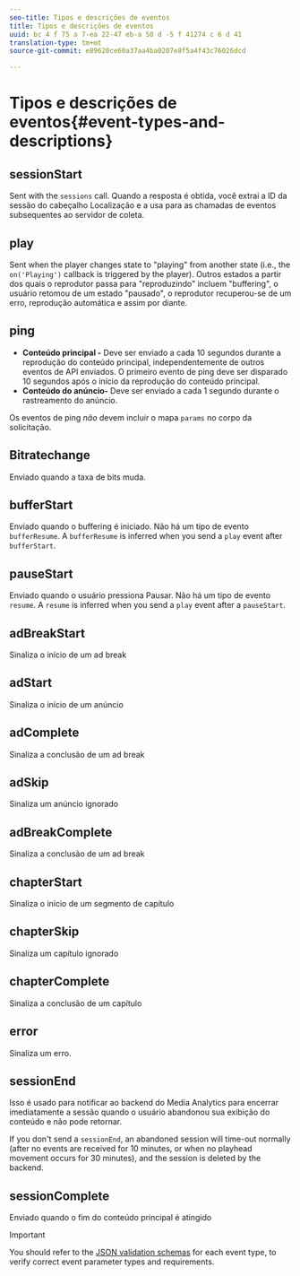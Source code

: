 ```yaml
---
seo-title: Tipos e descrições de eventos
title: Tipos e descrições de eventos
uuid: bc 4 f 75 a 7-ea 22-47 eb-a 50 d -5 f 41274 c 6 d 41
translation-type: tm+mt
source-git-commit: e89620ce60a37aa4ba0207e8f5a4f43c76026dcd

---
```



# Tipos e descrições de eventos{#event-types-and-descriptions}

## sessionStart

Sent with the `sessions` call. Quando a resposta é obtida, você extrai a ID da sessão do cabeçalho Localização e a usa para as chamadas de eventos subsequentes ao servidor de coleta.

## play

Sent when the player changes state to "playing" from another state (i.e., the `on('Playing')` callback is triggered by the player). Outros estados a partir dos quais o reprodutor passa para "reproduzindo" incluem "buffering", o usuário retomou de um estado "pausado", o reprodutor recuperou-se de um erro, reprodução automática e assim por diante.

## ping

* **Conteúdo principal -** Deve ser enviado a cada 10 segundos durante a reprodução do conteúdo principal, independentemente de outros eventos de API enviados. O primeiro evento de ping deve ser disparado 10 segundos após o início da reprodução do conteúdo principal.
* **Conteúdo do anúncio-** Deve ser enviado a cada 1 segundo durante o rastreamento do anúncio.

Os eventos de ping *não* devem incluir o mapa `params` no corpo da solicitação.

## Bitratechange

Enviado quando a taxa de bits muda.

## bufferStart

Enviado quando o buffering é iniciado. Não há um tipo de evento `bufferResume`. A `bufferResume` is inferred when you send a `play` event after `bufferStart`.

## pauseStart

Enviado quando o usuário pressiona Pausar. Não há um tipo de evento `resume`. A `resume` is inferred when you send a `play` event after a `pauseStart`.

## adBreakStart

Sinaliza o início de um ad break

## adStart

Sinaliza o início de um anúncio

## adComplete

Sinaliza a conclusão de um ad break

## adSkip

Sinaliza um anúncio ignorado

## adBreakComplete

Sinaliza a conclusão de um ad break

## chapterStart

Sinaliza o início de um segmento de capítulo

## chapterSkip

Sinaliza um capítulo ignorado

## chapterComplete

Sinaliza a conclusão de um capítulo

## error

Sinaliza um erro.

## sessionEnd

Isso é usado para notificar ao backend do Media Analytics para encerrar imediatamente a sessão quando o usuário abandonou sua exibição do conteúdo e não pode retornar.

If you don't send a `sessionEnd`, an abandoned session will time-out normally (after no events are received for 10 minutes, or when no playhead movement occurs for 30 minutes), and the session is deleted by the backend.

## sessionComplete

Enviado quando o fim do conteúdo principal é atingido

>[!IMPORTANT]
>
>You should refer to the [JSON validation schemas](/help/media-collection-api/mc-api-ref/mc-api-json-validation.md) for each event type, to verify correct event parameter types and requirements.

